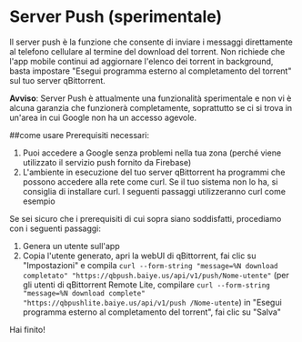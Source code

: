# Server Push (sperimentale)
Il server push è la funzione che consente di inviare i messaggi direttamente al telefono cellulare al termine del download del torrent. Non richiede che l'app mobile continui ad aggiornare l'elenco dei torrent in background, basta impostare "Esegui programma esterno al completamento del torrent" sul tuo server qBittorrent. 

**Avviso**:
Server Push è attualmente una funzionalità sperimentale e non vi è alcuna garanzia che funzionerà completamente, soprattutto se ci si trova in un'area in cui Google non ha un accesso agevole.

##come usare
Prerequisiti necessari:
1. Puoi accedere a Google senza problemi nella tua zona (perché viene utilizzato il servizio push fornito da Firebase)
2. L'ambiente in esecuzione del tuo server qBittorrent ha programmi che possono accedere alla rete come curl. Se il tuo sistema non lo ha, si consiglia di installare curl. I seguenti passaggi utilizzeranno curl come esempio

Se sei sicuro che i prerequisiti di cui sopra siano soddisfatti, procediamo con i seguenti passaggi:
1. Genera un utente sull'app
2. Copia l'utente generato, apri la webUI di qBittorrent, fai clic su "Impostazioni" e compila `curl --form-string "message=%N download completato" "https://qbpush.baiye.us/api/v1/push/Nome-utente"` (per gli utenti di qBittorrent Remote Lite, compilare `curl --form-string "message=%N download complete" "https://qbpushlite.baiye.us/api/v1/push /Nome-utente`) in "Esegui programma esterno al completamento del torrent", fai clic su "Salva"

Hai finito!